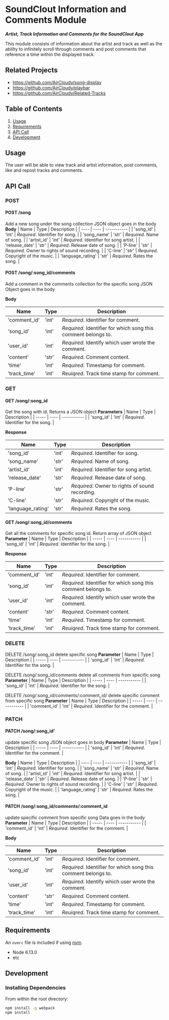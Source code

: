 # SoundClout Information and Comments Module

***Artist, Track Information and Comments for the SoundClout App***

This module consists of information about the artist and track as well as the ability to infinitely scroll through comments and post comments that reference a time within the displayed track.


## Related Projects

- https://github.com/AirCloudy/song-display
- https://github.com/AirCloudy/playbar
- https://github.com/AirCloudy/Related-Tracks

## Table of Contents

1. [Usage](#Usage)
1. [Requirements](#requirements)
1. [API Call](#apicall)
1. [Development](#development)

## Usage

The user will be able to view track and artist information, post comments, like and repost tracks and comments.

## API Call


### POST

#### POST /song
Add a new song under the song collection
JSON object goes in the body
**Body**
| Name | Type | Description |
| ---- | ---- | ----------- |
| 'song_id' | 'int' | _Required_. Identifier for song. |
| 'song_name' | 'str' | _Required_. Name of song. |
| 'artist_id' | 'int' | _Required_. Identifier for song artist. |
| 'release_date' | 'str' | _Required_. Release date of song. |
| 'P-line' | 'str' | _Required_. Owner to rights of sound recording. |
| 'C-line' | 'str' | _Required_. Copyright of the music. |
| 'language_rating' | 'str' | _Required_. Rates the song. |


#### POST /song/:song_id/comments
Add a comment in the comments collection for the specific song
JSON Object goes in the body

**Body**

| Name | Type | Description |
| ---- | ---- | ----------- |
| 'comment_id' | 'int' | _Required_. Identifier for comment. |
| 'song_id' | 'int' | _Required_. Identifier for which song this comment belongs to. |
| 'user_id' | 'int' | _Required_. Identify which user wrote the comment. |
| 'content' | 'str' | _Required_. Comment content. |
| 'time' | 'int' | _Required_. Timestamp for comment. |
| 'track_time' | 'int' | _Reuiqred_. Track time stamp for comment. |


### GET

#### GET /song/:song_id
Get the song with id. Returns a JSON object
**Parameters**
| Name  | Type | Description |
| ----- | ---- | ----------- |
| 'song_id' | 'int' | _Required_. Identifier for the song. |

**Response**

| Name | Type | Description |
| ---- | ---- | ----------- |
| 'song_id' | 'int' | _Required_. Identifier for song. |
| 'song_name' | 'str' | _Required_. Name of song. |
| 'artist_id' | 'int' | _Required_. Identifier for song artist. |
| 'release_date' | 'str' | _Required_. Release date of song. |
| 'P-line' | 'str' | _Required_. Owner to rights of sound recording. |
| 'C-line' | 'str' | _Required_. Copyright of the music. |
| 'language_rating' | 'str' | _Required_. Rates the song. |

#### GET /song/:song_id/comments
Get all the comments for specific song id. Return array of JSON object
**Parameter**
| Name  | Type | Description |
| ----- | ---- | ----------- |
| 'song_id' | 'int' | _Required_. Identifier for the song. |


**Response**

| Name | Type | Description |
| ---- | ---- | ----------- |
| 'comment_id' | 'int' | _Required_. Identifier for comment. |
| 'song_id' | 'int' | _Required_. Identifier for which song this comment belongs to. |
| 'user_id' | 'int' | _Required_. Identify which user wrote the comment. |
| 'content' | 'str' | _Required_. Comment content. |
| 'time' | 'int' | _Required_. Timestamp for comment. |
| 'track_time' | 'int' | _Reuiqred_. Track time stamp for comment. |

### DELETE


DELETE /song/:song_id
delete specific song
**Parameter**
| Name  | Type | Description |
| ----- | ---- | ----------- |
| 'song_id' | 'int' | _Required_. Identifier for the song. |

DELETE /song/:song_id/comments
delete all comments from specific song
**Parameter**
| Name  | Type | Description |
| ----- | ---- | ----------- |
| 'song_id' | 'int' | _Required_. Identifier for the song. |

DELETE /song/:song_id/comments/:comment_id/
delete specific comment from specific song
**Parameter**
| Name  | Type | Description |
| ----- | ---- | ----------- |
| 'comment_id' | 'int' | _Required_. Identifier for the comment. |


### PATCH
#### PATCH /song/:song_id'
update specific song
JSON object goes in body
**Parameter**
| Name  | Type | Description |
| ----- | ---- | ----------- |
| 'song_id' | 'int' | _Required_. Identifier for the comment. |


**Body**
| Name | Type | Description |
| ---- | ---- | ----------- |
| 'song_id' | 'int' | _Required_. Identifier for song. |
| 'song_name' | 'str' | _Required_. Name of song. |
| 'artist_id' | 'int' | _Required_. Identifier for song artist. |
| 'release_date' | 'str' | _Required_. Release date of song. |
| 'P-line' | 'str' | _Required_. Owner to rights of sound recording. |
| 'C-line' | 'str' | _Required_. Copyright of the music. |
| 'language_rating' | 'str' | _Required_. Rates the song. |



#### PATCH /song/:song_id/comments/:comment_id
update specific comment from specific song
Data goes in the body
**Parameter**
| Name  | Type | Description |
| ----- | ---- | ----------- |
| 'comment_id' | 'int' | _Required_. Identifier for the comment. |

**Body**

| Name | Type | Description |
| ---- | ---- | ----------- |
| 'comment_id' | 'int' | _Required_. Identifier for comment. |
| 'song_id' | 'int' | _Required_. Identifier for which song this comment belongs to. |
| 'user_id' | 'int' | _Required_. Identify which user wrote the comment. |
| 'content' | 'str' | _Required_. Comment content. |
| 'time' | 'int' | _Required_. Timestamp for comment. |
| 'track_time' | 'int' | _Reuiqred_. Track time stamp for comment. |


## Requirements

An `nvmrc` file is included if using [nvm](https://github.com/creationix/nvm).

- Node 6.13.0
- etc

## Development

### Installing Dependencies

From within the root directory:

```sh
npm install -g webpack
npm install
```


